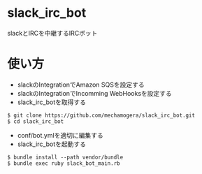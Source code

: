 # slack_irc_bot
slackとIRCを中継するIRCボット

# 使い方

* slackのIntegrationでAmazon SQSを設定する
* slackのIntegrationでIncomming WebHooksを設定する
* slack_irc_botを取得する

```
$ git clone https://github.com/mechamogera/slack_irc_bot.git
$ cd slack_irc_bot
```

* conf/bot.ymlを適切に編集する
* slack_irc_botを起動する

```
$ bundle install --path vendor/bundle
$ bundle exec ruby slack_bot_main.rb
```
